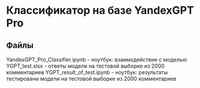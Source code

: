 # Классификатор на базе YandexGPT Pro
## Файлы
YandexGPT_Pro_Classifier.ipynb - ноутбук: взаимодействие с моделью
YGPT_test.xlsx - ответы модели на тестовой выборке из 2000 комментариев
YGPT_result_of_test.ipynb - ноутбук: результаты тестировани модели на тестовой выборке из 2000 комментариев

